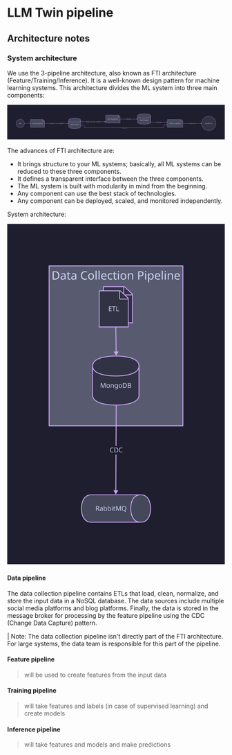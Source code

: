# LLM Twin pipeline

## Architecture notes

### System architecture

We use the 3-pipeline architecture, also known as FTI architecture (Feature/Training/Inference). It is a well-known design pattern for machine learning systems. This architecture divides the ML system into three main components:

![3-pipeline-architecture](src/diagrams/three-pipeline-design.svg)

The advances of FTI architecture are:
* It brings structure to your ML systems; basically, all ML systems can be reduced to these three components.
* It defines a transparent interface between the three components.
* The ML system is built with modularity in mind from the beginning.
* Any component can use the best stack of technologies.
* Any component can be deployed, scaled, and monitored independently.

System architecture:

![System architecture](src/diagrams/architecture.svg)

#### Data pipeline

The data collection pipeline contains ETLs that load, clean, normalize, and store the input data in a NoSQL database. The data sources include multiple social media platforms and blog platforms. Finally, the data is stored in the message broker for processing by the feature pipeline using the CDC (Change Data Capture) pattern.

| Note: The data collection pipeline isn't directly part of the FTI architecture. For large systems, the data team is responsible for this part of the pipeline.

#### Feature pipeline

> will be used to create features from the input data

#### Training pipeline

> will take features and labels (in case of supervised learning) and create models

#### Inference pipeline

> will take features and models and make predictions



